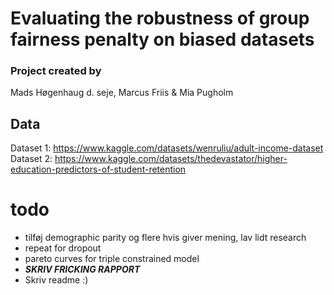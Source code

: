 # Evaluating the robustness of group fairness penalty on biased datasets
### Project created by 
Mads Høgenhaug d. seje, Marcus Friis & Mia Pugholm

## Data

Dataset 1: https://www.kaggle.com/datasets/wenruliu/adult-income-dataset \
Dataset 2: https://www.kaggle.com/datasets/thedevastator/higher-education-predictors-of-student-retention

# todo 
- tilføj demographic parity og flere hvis giver mening, lav lidt research
- repeat for dropout
- pareto curves for triple constrained model
- ***SKRIV FRICKING RAPPORT***
- Skriv readme :)